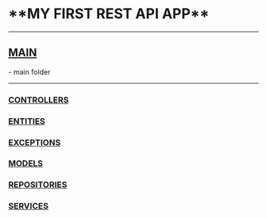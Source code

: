 <h1>**MY FIRST REST API APP**</h1>

----------------------------------

[<h2>MAIN</h2>](./src/main/java/com/example/rest) - main folder
**********************************
[<h3>CONTROLLERS</h3>](./src/main/java/com/example/rest/controller)

[<h3>ENTITIES</h3>](./src/main/java/com/example/rest/entity)
[<h3>EXCEPTIONS</h3>](./src/main/java/com/example/rest/exception)
[<h3>MODELS</h3>](./src/main/java/com/example/rest/model)
[<h3>REPOSITORIES</h3>](./src/main/java/com/example/rest/repository)
[<h3>SERVICES</h3>](./src/main/java/com/example/rest/service)